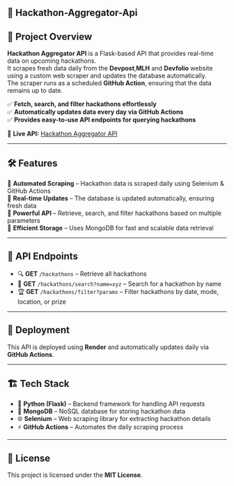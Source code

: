## 🚀 Hackathon-Aggregator-Api ##

## 📌 Project Overview ##  
**Hackathon Aggregator API** is a Flask-based API that provides real-time data on upcoming hackathons.  
It scrapes fresh data daily from the **Devpost**,**MLH** and **Devfolio** website using a custom web scraper and updates the database automatically.  
The scraper runs as a scheduled **GitHub Action**, ensuring that the data remains up to date.  

✅ **Fetch, search, and filter hackathons effortlessly**  
✅ **Automatically updates data every day via GitHub Actions**  
✅ **Provides easy-to-use API endpoints for querying hackathons**  

🔗 **Live API:** [Hackathon Aggregator API](https://hackathon-aggregator-api.onrender.com)  

---

## 🛠 Features ##  

🔹 **Automated Scraping** – Hackathon data is scraped daily using Selenium & GitHub Actions  
🔹 **Real-time Updates** – The database is updated automatically, ensuring fresh data  
🔹 **Powerful API** – Retrieve, search, and filter hackathons based on multiple parameters  
🔹 **Efficient Storage** – Uses MongoDB for fast and scalable data retrieval  

---

## 📂 API Endpoints ##  

- 🔍 **GET** `/hackathons` – Retrieve all hackathons  
- 🎯 **GET** `/hackathons/search?name=xyz` – Search for a hackathon by name  
- 🏆 **GET** `/hackathons/filter?params` – Filter hackathons by date, mode, location, or prize  

---

## 🚀 Deployment ##  

This API is deployed using **Render** and automatically updates daily via **GitHub Actions**.  

---

## 🏗 Tech Stack ##  

- 🐍 **Python (Flask)** – Backend framework for handling API requests  
- 🍃 **MongoDB** – NoSQL database for storing hackathon data  
- 🌐 **Selenium** – Web scraping library for extracting hackathon details  
- ⚡ **GitHub Actions** – Automates the daily scraping process  

---

## 📜 License ##  

This project is licensed under the **MIT License**.  
